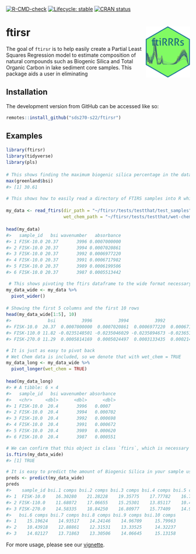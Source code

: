 
<!-- README.md is generated from README.Rmd. Please edit that file -->
<!-- badges: start -->

[![R-CMD-check](https://github.com/sds270-s22/ftirsr/workflows/R-CMD-check/badge.svg)](https://github.com/sds270-s22/ftirsr/actions)
[![Lifecycle:
stable](https://img.shields.io/badge/lifecycle-stable-brightgreen.svg)](https://lifecycle.r-lib.org/articles/stages.html#stable)
[![CRAN
status](https://www.r-pkg.org/badges/version/ftirsr)](https://CRAN.R-project.org/package=ftirsr)
<!-- badges: end -->

# ftirsr <img src="./data-raw/Sticker/ftiRRRs.png" align="right" height=140/>

The goal of `ftirsr` is to help easily create a Partial Least Squares
Regression model to estimate composition of natural compounds such as
Biogenic Silica and Total Organic Carbon in lake sediment core samples.
This package aids a user in eliminating

## Installation

The development version from GitHub can be accessed like so:

``` r
remotes::install_github("sds270-s22/ftirsr")
```

## Examples

``` r
library(ftirsr)
library(tidyverse)
library(pls)

# This shows finding the maximum biogenic silica percentage in the dataset
max(greenland$bsi)
#> [1] 30.61
```

``` r
# This shows how to easily read a directory of FTIRS samples into R while attaching Wet Chemistry values and interpolating onto a vector of rounded wavenumbers for ease of interpretation

my_data <- read_ftirs(dir_path = "~/ftirsr/tests/testthat/test_samples",
                      wet_chem_path = "~/ftirsr/tests/testthat/wet-chem-data.csv")

head(my_data)
#>   sample_id   bsi wavenumber   absorbance
#> 1 FISK-10.0 20.37       3996 0.0007000000
#> 2 FISK-10.0 20.37       3994 0.0007020861
#> 3 FISK-10.0 20.37       3992 0.0006977220
#> 4 FISK-10.0 20.37       3991 0.0006717982
#> 5 FISK-10.0 20.37       3989 0.0006199506
#> 6 FISK-10.0 20.37       3987 0.0005513442
```

``` r
 # This shows pivoting the ftirs dataframe to the wide format necessary to run in a PLS model
my_data_wide <- my_data %>%
  pivot_wider()

# Showing the first 5 columns and the first 10 rows
head(my_data_wide[1:5], 10)
#>              bsi          3996          3994          3992          3991
#> FISK-10.0  20.37  0.0007000000  0.0007020861  0.0006977220  0.0006717982
#> FISK-110.0 11.82 -0.0235148501 -0.0235046029 -0.0235894673 -0.0236516844
#> FISK-270.0 11.29  0.0005814169  0.0005024497  0.0003133435  0.0002148331
```

``` r
# It is just as easy to pivot back
# Wet Chem data is included, so we denote that with wet_chem = TRUE
my_data_long <- my_data_wide %>%
  pivot_longer(wet_chem = TRUE)

head(my_data_long)
#> # A tibble: 6 × 4
#>   sample_id   bsi wavenumber absorbance
#>   <chr>     <dbl>      <dbl>      <dbl>
#> 1 FISK-10.0  20.4       3996   0.0007  
#> 2 FISK-10.0  20.4       3994   0.000702
#> 3 FISK-10.0  20.4       3992   0.000698
#> 4 FISK-10.0  20.4       3991   0.000672
#> 5 FISK-10.0  20.4       3989   0.000620
#> 6 FISK-10.0  20.4       3987   0.000551
```

``` r
# We can confirm that this object is class `ftirs`, which is necessary to access methods, such as predict.ftirs()
is.ftirs(my_data_wide)
#> [1] TRUE
```

``` r
# It is easy to predict the amount of Biogenic Silica in your sample using our model that is trained on 131 arctic lake sediment core samples
preds <- predict(my_data_wide)
preds
#>    sample_id bsi.1 comps bsi.2 comps bsi.3 comps bsi.4 comps bsi.5 comps
#> 1  FISK-10.0    16.30280    21.28228    19.35775    17.77782    16.72570
#> 2 FISK-110.0    11.68072    17.06655    15.25301    13.85117    10.46511
#> 3 FISK-270.0    14.58335    18.84250    16.80977    15.77409    14.98739
#>   bsi.6 comps bsi.7 comps bsi.8 comps bsi.9 comps bsi.10 comps
#> 1    15.19624    14.93517    14.24146    14.96709     15.79963
#> 2    10.43918    12.88861    12.31531    13.33525     14.32237
#> 3    14.02127    13.71863    13.30506    14.06645     15.13158
```

For more usage, please see our
[vignette](https://github.com/sds270-s22/ftirsr/blob/main/vignettes/Vignette.Rmd).
